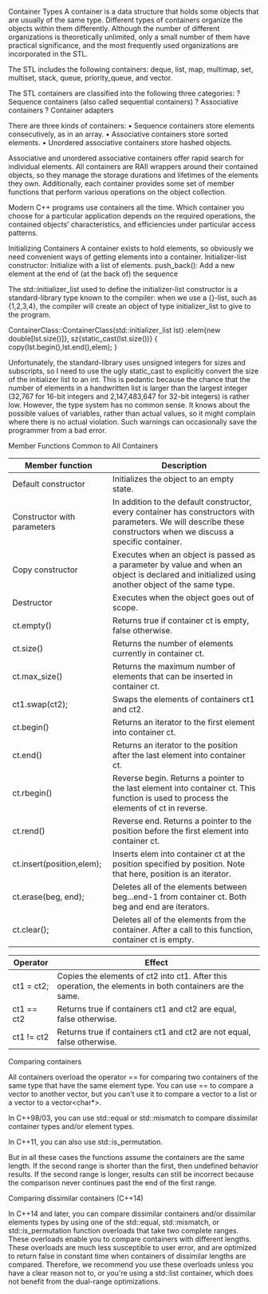 Container Types
A container is a data structure that holds some objects that are usually of the same type. Different types of containers organize the objects within them differently. Although the number of different organizations is theoretically unlimited, only a small number of them have practical significance, and the most frequently used organizations are incorporated in the STL.

The STL includes the following containers: deque, list, map,
multimap, set, multiset, stack, queue, priority_queue, and vector.

The STL containers are classified into the following three categories:
? Sequence containers (also called sequential containers)
? Associative containers
? Container adapters

There are three kinds of containers:
•	 Sequence containers store elements consecutively, as in an array.
•	 Associative containers store sorted elements.
•	 Unordered associative containers store hashed objects.




Associative and unordered associative containers offer rapid search for
individual elements. All containers are RAII wrappers around their contained objects, so they manage the storage durations and lifetimes of the
elements they own. Additionally, each container provides some set of member
functions that perform various operations on the object collection.

Modern C++ programs use containers all the time. Which container
you choose for a particular application depends on the required operations, the contained objects’ characteristics, and efficiencies under particular access patterns.


















Initializing Containers
A container exists to hold elements, so obviously we need convenient ways of getting elements into a container.
Initializer-list constructor: Initialize with a list of elements.
push_back(): Add a new element at the end of (at the back of) the sequence

The std::initializer_list used to define the initializer-list constructor is a standard-library type
known to the compiler: when we use a {}-list, such as {1,2,3,4}, the compiler will create an object of type initializer_list to give to the program.


ContainerClass::ContainerClass(std::initializer_list<double> lst)
:elem{new double[lst.size()]}, sz{static_cast<int>(lst.size())}
{
  copy(lst.begin(),lst.end(),elem);
}

Unfortunately, the standard-library uses unsigned integers for sizes and subscripts, so I need to use the ugly static_cast to explicitly convert the size of the initializer list to an int. This is pedantic because the chance that the number of elements in a handwritten list is larger than the largest integer (32,767 for 16-bit integers and 2,147,483,647 for 32-bit integers) is rather low. However, the type system has no common sense. It knows about the possible values of variables, rather than actual values, so it might complain where there is no actual violation. Such warnings can occasionally save the programmer from a bad error.

Member Functions Common to All Containers


| Member function | Description |
|-----------------|-------------|
| Default constructor | Initializes the object to an empty state. |
| Constructor with parameters | In addition to the default constructor, every container has constructors with parameters. We will describe these constructors when we discuss a specific container. |
| Copy constructor | Executes when an object is passed as a parameter by value and when an object is declared and initialized using another object of the same type. |
| Destructor | Executes when the object goes out of scope. |
| ct.empty() | Returns true if container ct is empty, false otherwise. |
| ct.size() | Returns the number of elements currently in container ct. |
| ct.max_size() | Returns the maximum number of elements that can be inserted in container ct. |
| ct1.swap(ct2); | Swaps the elements of containers ct1 and ct2. |
| ct.begin() | Returns an iterator to the first element into container ct. |
| ct.end() | Returns an iterator to the position after the last element into container ct. |
| ct.rbegin() | Reverse begin. Returns a pointer to the last element into container ct. This function is used to process the elements of ct in reverse. |
| ct.rend() | Reverse end. Returns a pointer to the position before the first element into container ct.
| ct.insert(position,elem); | Inserts elem into container ct at the position specified by position. Note that here, position is an iterator. |
| ct.erase(beg, end); | Deletes all of the elements between beg...end-1 from container ct. Both beg and end are iterators. |
| ct.clear(); | Deletes all of the elements from the container. After a call to this function, container ct is empty. |

| Operator | Effect |
|----------|--------|
| ct1 = ct2; | Copies the elements of ct2 into ct1. After this operation, the elements in both containers are the same. |
| ct1 == ct2 | Returns true if containers ct1 and ct2 are equal, false otherwise. |
| ct1 != ct2 | Returns true if containers ct1 and ct2 are not equal, false otherwise. |











Comparing containers

All containers overload the operator == for comparing two containers of the same type that have the same element type. You can use == to compare a vector<string> to another vector<string>, but you can't use it to compare a vector<string> to a list<string> or a vector<string> to a vector<char*>.

In C++98/03, you can use std::equal or std::mismatch to compare dissimilar container types and/or element types.

In C++11, you can also use std::is_permutation.

But in all these cases the functions assume the containers are the same length. If the second range is shorter than the first, then undefined behavior results. If the second range is longer, results can still be incorrect because the comparison never continues past the end of the first range.

Comparing dissimilar containers (C++14)

In C++14 and later, you can compare dissimilar containers and/or dissimilar elements types by using one of the std::equal, std::mismatch, or std::is_permutation function overloads that take two complete ranges. These overloads enable you to compare containers with different lengths. These overloads are much less susceptible to user error, and are optimized to return false in constant time when containers of dissimilar lengths are compared. Therefore, we recommend you use these overloads unless you have a clear reason not to, or you're using a std::list container, which does not benefit from the dual-range optimizations.
